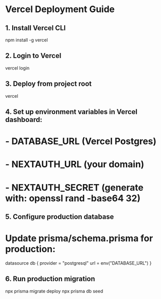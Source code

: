 # Vercel Deployment Guide

## 1. Install Vercel CLI
npm install -g vercel

## 2. Login to Vercel
vercel login

## 3. Deploy from project root
vercel

## 4. Set up environment variables in Vercel dashboard:
# - DATABASE_URL (Vercel Postgres)
# - NEXTAUTH_URL (your domain)
# - NEXTAUTH_SECRET (generate with: openssl rand -base64 32)

## 5. Configure production database
# Update prisma/schema.prisma for production:
datasource db {
  provider = "postgresql"
  url      = env("DATABASE_URL")
}

## 6. Run production migration
npx prisma migrate deploy
npx prisma db seed
